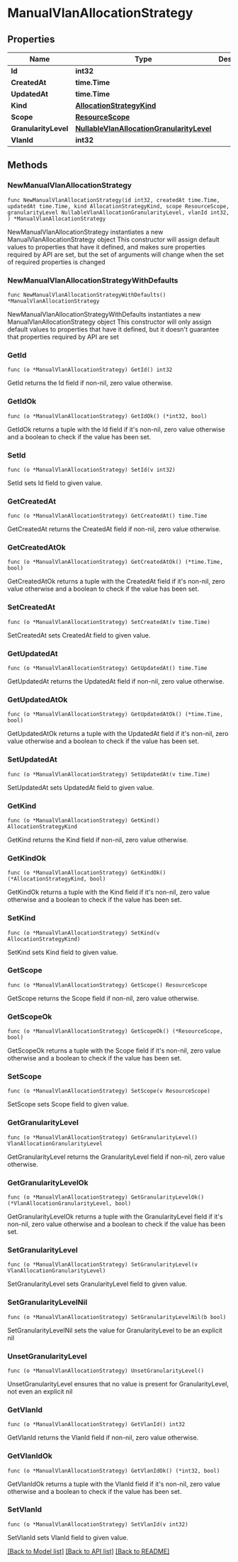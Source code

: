 # ManualVlanAllocationStrategy

## Properties

Name | Type | Description | Notes
------------ | ------------- | ------------- | -------------
**Id** | **int32** |  | 
**CreatedAt** | **time.Time** |  | 
**UpdatedAt** | **time.Time** |  | 
**Kind** | [**AllocationStrategyKind**](AllocationStrategyKind.md) |  | 
**Scope** | [**ResourceScope**](ResourceScope.md) |  | 
**GranularityLevel** | [**NullableVlanAllocationGranularityLevel**](VlanAllocationGranularityLevel.md) |  | 
**VlanId** | **int32** |  | 

## Methods

### NewManualVlanAllocationStrategy

`func NewManualVlanAllocationStrategy(id int32, createdAt time.Time, updatedAt time.Time, kind AllocationStrategyKind, scope ResourceScope, granularityLevel NullableVlanAllocationGranularityLevel, vlanId int32, ) *ManualVlanAllocationStrategy`

NewManualVlanAllocationStrategy instantiates a new ManualVlanAllocationStrategy object
This constructor will assign default values to properties that have it defined,
and makes sure properties required by API are set, but the set of arguments
will change when the set of required properties is changed

### NewManualVlanAllocationStrategyWithDefaults

`func NewManualVlanAllocationStrategyWithDefaults() *ManualVlanAllocationStrategy`

NewManualVlanAllocationStrategyWithDefaults instantiates a new ManualVlanAllocationStrategy object
This constructor will only assign default values to properties that have it defined,
but it doesn't guarantee that properties required by API are set

### GetId

`func (o *ManualVlanAllocationStrategy) GetId() int32`

GetId returns the Id field if non-nil, zero value otherwise.

### GetIdOk

`func (o *ManualVlanAllocationStrategy) GetIdOk() (*int32, bool)`

GetIdOk returns a tuple with the Id field if it's non-nil, zero value otherwise
and a boolean to check if the value has been set.

### SetId

`func (o *ManualVlanAllocationStrategy) SetId(v int32)`

SetId sets Id field to given value.


### GetCreatedAt

`func (o *ManualVlanAllocationStrategy) GetCreatedAt() time.Time`

GetCreatedAt returns the CreatedAt field if non-nil, zero value otherwise.

### GetCreatedAtOk

`func (o *ManualVlanAllocationStrategy) GetCreatedAtOk() (*time.Time, bool)`

GetCreatedAtOk returns a tuple with the CreatedAt field if it's non-nil, zero value otherwise
and a boolean to check if the value has been set.

### SetCreatedAt

`func (o *ManualVlanAllocationStrategy) SetCreatedAt(v time.Time)`

SetCreatedAt sets CreatedAt field to given value.


### GetUpdatedAt

`func (o *ManualVlanAllocationStrategy) GetUpdatedAt() time.Time`

GetUpdatedAt returns the UpdatedAt field if non-nil, zero value otherwise.

### GetUpdatedAtOk

`func (o *ManualVlanAllocationStrategy) GetUpdatedAtOk() (*time.Time, bool)`

GetUpdatedAtOk returns a tuple with the UpdatedAt field if it's non-nil, zero value otherwise
and a boolean to check if the value has been set.

### SetUpdatedAt

`func (o *ManualVlanAllocationStrategy) SetUpdatedAt(v time.Time)`

SetUpdatedAt sets UpdatedAt field to given value.


### GetKind

`func (o *ManualVlanAllocationStrategy) GetKind() AllocationStrategyKind`

GetKind returns the Kind field if non-nil, zero value otherwise.

### GetKindOk

`func (o *ManualVlanAllocationStrategy) GetKindOk() (*AllocationStrategyKind, bool)`

GetKindOk returns a tuple with the Kind field if it's non-nil, zero value otherwise
and a boolean to check if the value has been set.

### SetKind

`func (o *ManualVlanAllocationStrategy) SetKind(v AllocationStrategyKind)`

SetKind sets Kind field to given value.


### GetScope

`func (o *ManualVlanAllocationStrategy) GetScope() ResourceScope`

GetScope returns the Scope field if non-nil, zero value otherwise.

### GetScopeOk

`func (o *ManualVlanAllocationStrategy) GetScopeOk() (*ResourceScope, bool)`

GetScopeOk returns a tuple with the Scope field if it's non-nil, zero value otherwise
and a boolean to check if the value has been set.

### SetScope

`func (o *ManualVlanAllocationStrategy) SetScope(v ResourceScope)`

SetScope sets Scope field to given value.


### GetGranularityLevel

`func (o *ManualVlanAllocationStrategy) GetGranularityLevel() VlanAllocationGranularityLevel`

GetGranularityLevel returns the GranularityLevel field if non-nil, zero value otherwise.

### GetGranularityLevelOk

`func (o *ManualVlanAllocationStrategy) GetGranularityLevelOk() (*VlanAllocationGranularityLevel, bool)`

GetGranularityLevelOk returns a tuple with the GranularityLevel field if it's non-nil, zero value otherwise
and a boolean to check if the value has been set.

### SetGranularityLevel

`func (o *ManualVlanAllocationStrategy) SetGranularityLevel(v VlanAllocationGranularityLevel)`

SetGranularityLevel sets GranularityLevel field to given value.


### SetGranularityLevelNil

`func (o *ManualVlanAllocationStrategy) SetGranularityLevelNil(b bool)`

 SetGranularityLevelNil sets the value for GranularityLevel to be an explicit nil

### UnsetGranularityLevel
`func (o *ManualVlanAllocationStrategy) UnsetGranularityLevel()`

UnsetGranularityLevel ensures that no value is present for GranularityLevel, not even an explicit nil
### GetVlanId

`func (o *ManualVlanAllocationStrategy) GetVlanId() int32`

GetVlanId returns the VlanId field if non-nil, zero value otherwise.

### GetVlanIdOk

`func (o *ManualVlanAllocationStrategy) GetVlanIdOk() (*int32, bool)`

GetVlanIdOk returns a tuple with the VlanId field if it's non-nil, zero value otherwise
and a boolean to check if the value has been set.

### SetVlanId

`func (o *ManualVlanAllocationStrategy) SetVlanId(v int32)`

SetVlanId sets VlanId field to given value.



[[Back to Model list]](../README.md#documentation-for-models) [[Back to API list]](../README.md#documentation-for-api-endpoints) [[Back to README]](../README.md)


